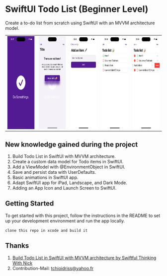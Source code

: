 # SwiftUI Todo List (Beginner Level) 
Create a to-do list from scratch using SwiftUI with an MVVM architecture model. 

<table>
  <tr>
    <td> <img src="TodoApp_MVVM/Screenshot1.png"  alt="1" width = 160px height = 300px ></td>
    <td> <img src="TodoApp_MVVM/Screenshot2.png"  alt="2" width = 160px height = 300px ></td>
    <td> <img src="TodoApp_MVVM/Screenshot3.png"  alt="3" width = 160px height = 300px ></td>
    <td> <img src="TodoApp_MVVM/Screenshot4.png"  alt="4" width = 160px height = 300px ></td>
    <td> <img src="TodoApp_MVVM/Screenshot5.png"  alt="5" width = 160px height = 300px ></td>
  </tr> 
</table>

## New knowledge gained during the project
1. Build Todo List in SwiftUI with MVVM architecture.
2. Create a custom data model for Todo items in SwiftUI.
3. Add a ViewModel with @EnvironmentObject in SwiftUI.
4. Save and persist data with UserDefaults.
5. Basic animations in SwiftUI app.
6. Adapt SwiftUI app for iPad, Landscape, and Dark Mode.
7. Adding an App Icon and Launch Screen to SwiftUI.
   
## Getting Started
To get started with this project, follow the instructions in the README to set up your development environment and run the app locally.
```
clone this repo in xcode and build it
```

## Thanks
1. [Build Todo List in SwiftUI with MVVM architecture by Swiftful Thinking With Nick](https://www.youtube.com/watch?v=wEf1YS4vyW8&list=PLwvDm4VfkdpheGqemblOIA7v3oq0MS30i&index=1)
2. Contribution-Mail: tchioidriss@yahoo.fr 
